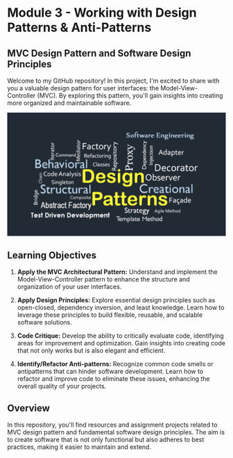 # Module 3 - Working with Design Patterns & Anti-Patterns

## MVC Design Pattern and Software Design Principles

Welcome to my GitHub repository! In this project, I'm excited to share with you a valuable design pattern for user interfaces: the Model-View-Controller (MVC). By exploring this pattern, you'll gain insights into creating more organized and maintainable software.

![Anti-Patterns](https://github.com/Daniel-Andarge/Software-Design-and-Architecture-Specialization--University-of-Alberta/blob/main/Course-2-Design-Patterns/Design-Patterns.jpg)

## Learning Objectives

1. **Apply the MVC Architectural Pattern:** Understand and implement the Model-View-Controller pattern to enhance the structure and organization of your user interfaces.

2. **Apply Design Principles:** Explore essential design principles such as open-closed, dependency inversion, and least knowledge. Learn how to leverage these principles to build flexible, reusable, and scalable software solutions.

3. **Code Critique:** Develop the ability to critically evaluate code, identifying areas for improvement and optimization. Gain insights into creating code that not only works but is also elegant and efficient.

4. **Identify/Refactor Anti-patterns:** Recognize common code smells or antipatterns that can hinder software development. Learn how to refactor and improve code to eliminate these issues, enhancing the overall quality of your projects.

## Overview

In this repository, you'll find resources and assignment projects related to MVC design pattern and fundamental software design principles. The aim is to create software that is not only functional but also adheres to best practices, making it easier to maintain and extend.
